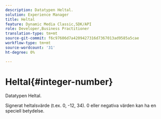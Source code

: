 ```yaml
---
description: Datatypen Heltal.
solution: Experience Manager
title: Heltal
feature: Dynamic Media Classic,SDK/API
role: Developer,Business Practitioner
translation-type: tm+mt
source-git-commit: f6c97606d7a4209427316d7367013ad9585a5cae
workflow-type: tm+mt
source-wordcount: '31'
ht-degree: 0%

---
```



# Heltal{#integer-number}

Datatypen Heltal.

Signerat heltalsvärde (t.ex. 0, -12, 34). 0 eller negativa värden kan ha en speciell betydelse.
